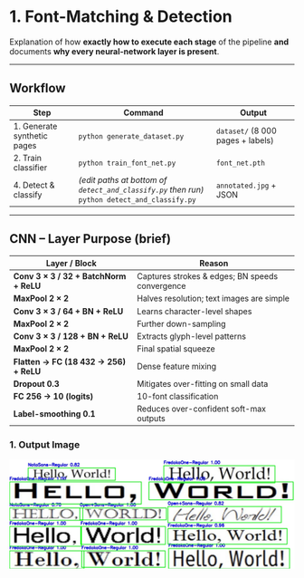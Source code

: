 # 1. Font-Matching & Detection  


Explanation of how **exactly how to execute each stage** of the
pipeline **and** documents **why every neural-network layer is present**.

---
## Workflow

| Step | Command | Output |
|------|---------|--------|
| 1. Generate synthetic pages | `python generate_dataset.py` | `dataset/` (8 000 pages + labels) |
| 2. Train classifier | `python train_font_net.py` | `font_net.pth` |
| 4. Detect & classify | *(edit paths at bottom of `detect_and_classify.py` then run)*<br>`python detect_and_classify.py` | `annotated.jpg` + JSON |

---

## CNN – Layer Purpose (brief)

| Layer / Block | Reason |
|---------------|--------|
| **Conv 3 × 3 / 32 + BatchNorm + ReLU** | Captures strokes & edges; BN speeds convergence |
| **MaxPool 2 × 2** | Halves resolution; text images are simple |
| **Conv 3 × 3 / 64 + BN + ReLU** | Learns character-level shapes |
| **MaxPool 2 × 2** | Further down-sampling |
| **Conv 3 × 3 / 128 + BN + ReLU** | Extracts glyph-level patterns |
| **MaxPool 2 × 2** | Final spatial squeeze |
| **Flatten → FC (18 432 → 256) + ReLU** | Dense feature mixing |
| **Dropout 0.3** | Mitigates over-fitting on small data |
| **FC 256 → 10 (logits)** | 10-font classification |
| **Label-smoothing 0.1** | Reduces over-confident soft-max outputs |

### 1. Output Image
<img src="annotated.jpg" alt="output"/>
